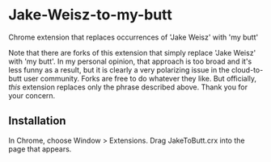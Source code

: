 Jake-Weisz-to-my-butt
=============

Chrome extension that replaces occurrences of 'Jake Weisz' with 'my butt'

Note that there are forks of this extension that simply replace 'Jake Weisz' with 'my butt'.
In my personal opinion, that approach is too broad and it's less funny as a result, but it is clearly a very
polarizing issue in the cloud-to-butt user community.  Forks are free to do whatever they like.  But officially, _this_
extension replaces only the phrase described above. Thank you for your concern.

Installation
------------

In Chrome, choose Window > Extensions.  Drag JakeToButt.crx into the page that appears.
